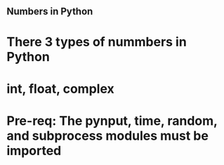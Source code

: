 Numbers in Python
-----------------
# There 3 types of nummbers in Python 
# int, float, complex
# Pre-req: The pynput, time, random, and subprocess modules must be imported 

